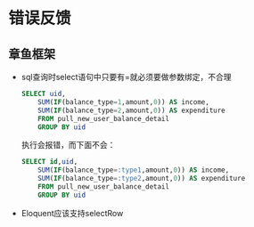 # 错误反馈
## 章鱼框架
- sql查询时select语句中只要有=就必须要做参数绑定，不合理
    ```sql
    SELECT uid,
        SUM(IF(balance_type=1,amount,0)) AS income,
        SUM(IF(balance_type=2,amount,0)) AS expenditure
        FROM pull_new_user_balance_detail
        GROUP BY uid
    ```
    
    执行会报错，而下面不会：
    ```sql
    SELECT id,uid,
        SUM(IF(balance_type=:type1,amount,0)) AS income,
        SUM(IF(balance_type=:type2,amount,0)) AS expenditure
        FROM pull_new_user_balance_detail
        GROUP BY uid
    ```
- Eloquent应该支持selectRow